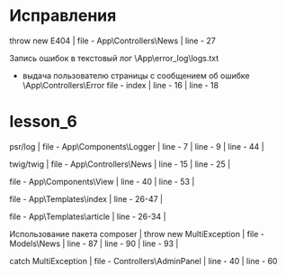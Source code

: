 # Исправления

throw new E404 | 
file - App\Controllers\News | 
line - 27 

Запись ошибок в текстовый лог 
\App\error_log\logs.txt 
+ выдача пользователю страницы с сообщением об ошибке 
\App\Controllers\Error 
file - index | 
line - 16 | 
line - 18 

# lesson_6

psr/log | 
file - App\Components\Logger | 
line - 7 | 
line - 9 | 
line - 44 | 

twig/twig | 
file - App\Controllers\News | 
line - 15 | 
line - 25 | 

file - App\Components\View | 
line - 40 | 
line - 53 | 

file - App\Templates\index | 
line - 26-47 | 

file - App\Templates\article | 
line - 26-34 | 

Использование пакета composer | 
throw new MultiException | 
file - Models\News | 
line - 87 | 
line - 90 | 
line - 93 | 

catch MultiException | 
file - Controllers\AdminPanel | 
line - 40 | 
line - 60 